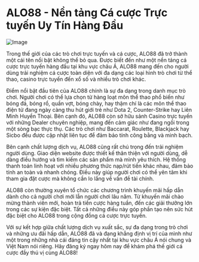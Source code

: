 # ALO88 - Nền tảng Cá cược Trực tuyến Uy Tín Hàng Đầu

![Image](https://github.com/user-attachments/assets/bd51ea9f-0666-407b-a7a7-98ead6de688c)

Trong thế giới của các trò chơi trực tuyến và cá cược, ALO88 đã trở thành một cái tên nổi bật không thể bỏ qua. Được biết đến như một nền tảng cá cược trực tuyến hàng đầu tại khu vực châu Á, ALO88 mang đến cho người dùng trải nghiệm cá cược toàn diện với đa dạng các loại hình trò chơi từ thể thao, casino trực tuyến đến xổ số và nhiều trò chơi khác.

Điểm nổi bật đầu tiên của ALO88 chính là sự đa dạng trong danh mục trò chơi. Người chơi có thể lựa chọn từ hàng loạt môn thể thao phổ biến như bóng đá, bóng rổ, quần vợt, bóng chày, hay thậm chí là các môn thể thao điện tử đang ngày càng thu hút giới trẻ như Dota 2, Counter-Strike hay Liên Minh Huyền Thoại. Bên cạnh đó, ALO88 còn sở hữu sảnh Casino trực tuyến với những Dealer chuyên nghiệp, mang đến cảm giác như đang ngồi trong một sòng bạc thực thụ. Các trò chơi như Baccarat, Roulette, Blackjack hay Sicbo đều được cập nhật liên tục để đảm bảo tính công bằng và minh bạch.

Bên cạnh chất lượng dịch vụ, ALO88 cũng rất chú trọng đến trải nghiệm người dùng. Giao diện website được thiết kế thân thiện với người dùng, dễ dàng điều hướng và tìm kiếm các sản phẩm mà mình yêu thích. Hệ thống thanh toán linh hoạt với nhiều phương thức nạp/rút tiền khác nhau, đảm bảo tính an toàn và nhanh chóng. Điều này giúp người chơi có thể yên tâm khi tham gia đặt cược mà không cần lo lắng về vấn đề tài chính.

ALO88 còn thường xuyên tổ chức các chương trình khuyến mãi hấp dẫn dành cho cả người chơi mới lẫn người chơi lâu năm. Từ khuyến mãi chào mừng thành viên mới, hoàn trả tiền cược hàng tuần, đến các giải thưởng lớn trong các sự kiện đặc biệt. Tất cả những điều này góp phần tạo nên sức hút đặc biệt cho ALO88 trong cộng đồng cá cược trực tuyến.

Với sự kết hợp giữa chất lượng dịch vụ xuất sắc, sự đa dạng trong trò chơi và những ưu đãi hấp dẫn, ALO88 đã và đang khẳng định vị trí của mình như một trong những nhà cái đáng tin cậy nhất tại khu vực châu Á nói chung và Việt Nam nói riêng. Hãy đăng ký ngay hôm nay để khám phá thế giới cá cược đầy thú vị cùng ALO88!
